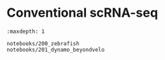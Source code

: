 # Conventional scRNA-seq

```{toctree}
:maxdepth: 1

notebooks/200_zebrafish
notebooks/201_dynamo_beyondvelo

```
